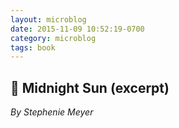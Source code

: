 ```yaml
---
layout: microblog
date: 2015-11-09 10:52:19-0700
category: microblog
tags: book
---
```

## 📖 Midnight Sun (excerpt)
*By Stephenie Meyer*
